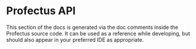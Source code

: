 # Profectus API

This section of the docs is generated via the doc comments inside the Profectus source code. It can be used as a reference while developing, but should also appear in your preferred IDE as appropriate.
